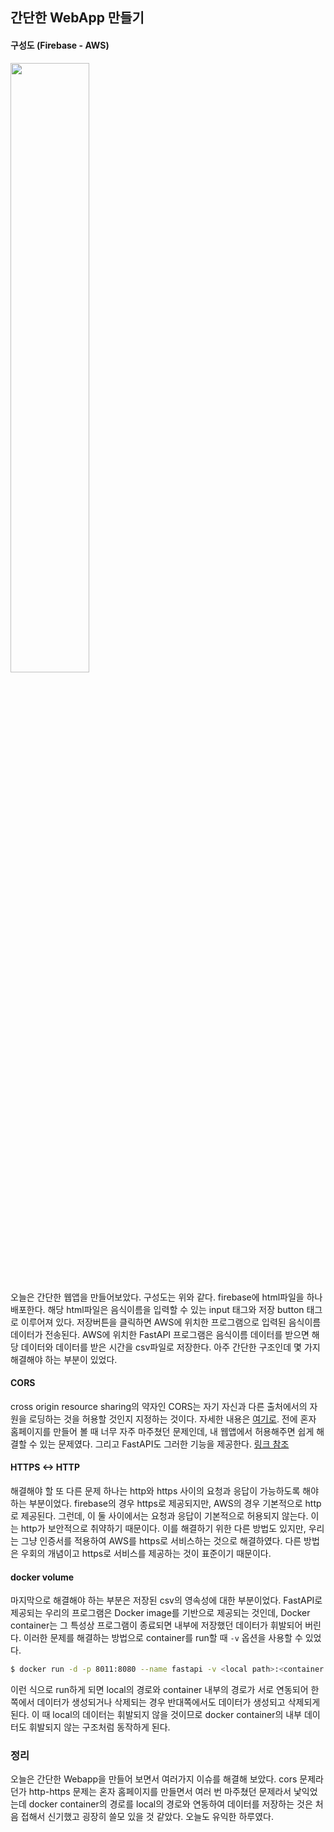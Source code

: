 ## 간단한 WebApp 만들기

#### 구성도 (Firebase - AWS)

<img src="https://github.com/user-attachments/assets/a1169c78-c4df-46d1-bfb5-6c7d3966be86" width="50%" />

오늘은 간단한 웹앱을 만들어보았다. 구성도는 위와 같다. firebase에 html파일을 하나 배포한다. 해당 html파일은 음식이름을 입력할 수 있는 input 태그와 저장 button 태그로 이루어져 있다. 저장버튼을 클릭하면 AWS에 위치한 프로그램으로 입력된 음식이름 데이터가 전송된다. AWS에 위치한 FastAPI 프로그램은 음식이름 데이터를 받으면 해당 데이터와 데이터를 받은 시간을 csv파일로 저장한다. 아주 간단한 구조인데 몇 가지 해결해야 하는 부분이 있었다.

#### CORS

cross origin resource sharing의 약자인 CORS는 자기 자신과 다른 출처에서의 자원을 로딩하는 것을 허용할 것인지 지정하는 것이다. 자세한 내용은 [여기로](https://developer.mozilla.org/ko/docs/Web/HTTP/CORS). 전에 혼자 홈페이지를 만들어 볼 때 너무 자주 마주쳤던 문제인데, 내 웹앱에서 허용해주면 쉽게 해결할 수 있는 문제였다. 그리고 FastAPI도 그러한 기능을 제공한다. [링크 참조](https://fastapi.tiangolo.com/tutorial/cors/)

#### HTTPS <-> HTTP

해결해야 할 또 다른 문제 하나는 http와 https 사이의 요청과 응답이 가능하도록 해야하는 부분이었다. firebase의 경우 https로 제공되지만, AWS의 경우 기본적으로 http로 제공된다. 그런데, 이 둘 사이에서는 요청과 응답이 기본적으로 허용되지 않는다. 이는 http가 보안적으로 취약하기 때문이다. 이를 해결하기 위한 다른 방법도 있지만, 우리는 그냥 인증서를 적용하여 AWS를 https로 서비스하는 것으로 해결하였다. 다른 방법은 우회의 개념이고 https로 서비스를 제공하는 것이 표준이기 때문이다.

#### docker volume

마지막으로 해결해야 하는 부분은 저장된 csv의 영속성에 대한 부분이었다. FastAPI로 제공되는 우리의 프로그램은 Docker image를 기반으로 제공되는 것인데, Docker container는 그 특성상 프로그램이 종료되면 내부에 저장했던 데이터가 휘발되어 버린다. 이러한 문제를 해결하는 방법으로 container를 run할 때 `-v` 옵션을 사용할 수 있었다.

```bash
$ docker run -d -p 8011:8080 --name fastapi -v <local path>:<container path> <image info>
```

이런 식으로 run하게 되면 local의 경로와 container 내부의 경로가 서로 연동되어 한 쪽에서 데이터가 생성되거나 삭제되는 경우 반대쪽에서도 데이터가 생성되고 삭제되게 된다. 이 때 local의 데이터는 휘발되지 않을 것이므로 docker container의 내부 데이터도 휘발되지 않는 구조처럼 동작하게 된다.

### 정리

오늘은 간단한 Webapp을 만들어 보면서 여러가지 이슈를 해결해 보았다. cors 문제라던가 http-https 문제는 혼자 홈페이지를 만들면서 여러 번 마주쳤던 문제라서 낯익었는데 docker container의 경로를 local의 경로와 연동하여 데이터를 저장하는 것은 처음 접해서 신기했고 굉장히 쓸모 있을 것 같았다. 오늘도 유익한 하루였다.
